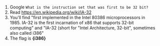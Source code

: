 1. Google `What is the instruction set that was first to be 32 bit?`
2. Read https://en.wikipedia.org/wiki/IA-32
3. You'll find "first implemented in the Intel 80386 microprocessors in 1985. IA-32 is the first incarnation of x86 that supports 32-bit computing" and "IA-32 (short for "Intel Architecture, 32-bit", sometimes also called i386"
4. The flag is **{i386}**
